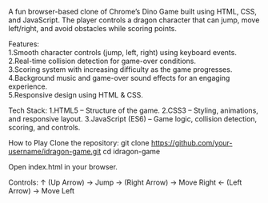A fun browser-based clone of Chrome’s Dino Game built using HTML, CSS, and JavaScript.
The player controls a dragon character that can jump, move left/right, and avoid obstacles while scoring points.

Features:   
1.Smooth character controls (jump, left, right) using keyboard events.  
2.Real-time collision detection for game-over conditions.   
3.Scoring system with increasing difficulty as the game progresses.    
4.Background music and game-over sound effects for an engaging experience.   
5.Responsive design using HTML & CSS.   


Tech Stack:
1.HTML5 – Structure of the game.
2.CSS3 – Styling, animations, and responsive layout.
3.JavaScript (ES6) – Game logic, collision detection, scoring, and controls.

How to Play
Clone the repository:
git clone https://github.com/your-username/idragon-game.git
cd idragon-game

Open index.html in your browser.

Controls:
↑ (Up Arrow) → Jump
→ (Right Arrow) → Move Right
← (Left Arrow) → Move Left
